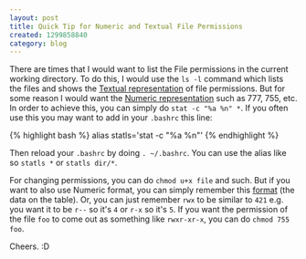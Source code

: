 ```yaml
--- 
layout: post
title: Quick Tip for Numeric and Textual File Permissions
created: 1299858840
category: blog
---
```


There are times that I would want to list the File permissions in the current working directory. To do this, I would use the `ls -l` command which lists the files and shows the [Textual representation](http://www.zzee.com/solutions/linux-permissions.shtml#zzee_link_3_1077830297) of file permissions. But for some reason I would want the [Numeric representation](http://www.zzee.com/solutions/linux-permissions.shtml#numeric) such as 777, 755, etc. In order to achieve this, you can simply do `stat -c "%a %n" *`. If you often use this you may want to add in your `.bashrc` this line:

{% highlight bash %}
alias statls='stat -c "%a %n"'
{% endhighlight %}

Then reload your `.bashrc` by doing `. ~/.bashrc`. You can use the alias like so `statls *` or `statls dir/*`.

For changing permissions, you can do `chmod u+x file` and such. But if you want to also use Numeric format, you can simply remember this [format](http://www.zzee.com/solutions/linux-permissions.shtml#numeric) (the data on the table). Or, you can just remember `rwx` to be similar to `421` e.g. you want it to be `r--` so it's `4` or `r-x` so it's `5`. If you want the permission of the file `foo` to come out as something like `rwxr-xr-x`, you can do `chmod 755 foo`.

Cheers. :D
